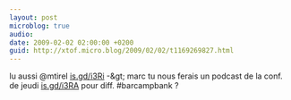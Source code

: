 ```yaml
---
layout: post
microblog: true
audio: 
date: 2009-02-02 02:00:00 +0200
guid: http://xtof.micro.blog/2009/02/02/t1169269827.html
---
```

lu aussi @mtirel [is.gd/i3Ri](http://is.gd/i3Ri) -&amp;gt;  marc tu nous ferais un podcast de la conf. de jeudi [is.gd/i3RA](http://is.gd/i3RA) pour diff. #barcampbank ?
